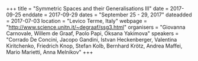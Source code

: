 +++
title = "Symmetric Spaces and their Generalisations III"
date = 2017-09-25
enddate = 2017-09-29
dates = "September 25 - 29, 2017"
dateadded = 2017-07-03
location = "Levico Terme, Italy"
webpage = "http://www.science.unitn.it/~degraaf/ssg3.html"
organisers = "Giovanna Carnovale, Willem de Graaf, Paolo Papi, Oksana Yakimova"
speakers = "Corrado De Concini, Jacopo Gandini, Istvan Heckenberger, Valentina Kiritchenko, Friedrich Knop, Stefan Kolb, Bernhard Krötz, Andrea Maffei, Mario Marietti, Anna Melnikov"
+++
